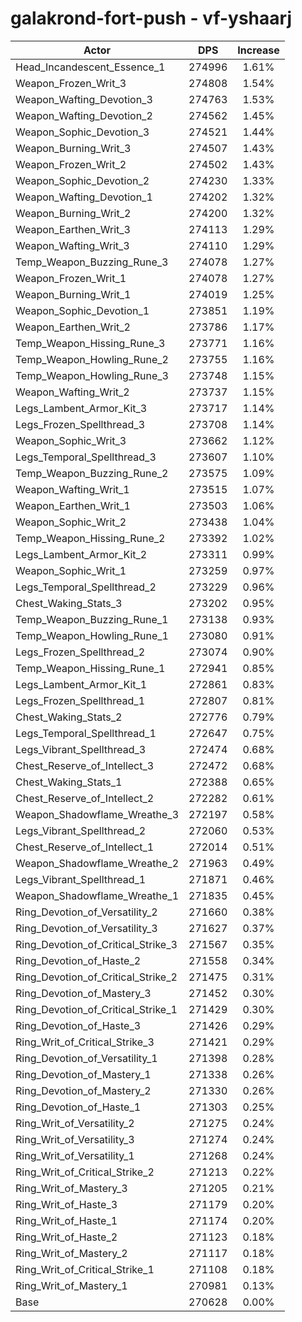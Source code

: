 # galakrond-fort-push - vf-yshaarj
| Actor | DPS | Increase |
|---|:---:|:---:|
|Head_Incandescent_Essence_1|274996|1.61%|
|Weapon_Frozen_Writ_3|274808|1.54%|
|Weapon_Wafting_Devotion_3|274763|1.53%|
|Weapon_Wafting_Devotion_2|274562|1.45%|
|Weapon_Sophic_Devotion_3|274521|1.44%|
|Weapon_Burning_Writ_3|274507|1.43%|
|Weapon_Frozen_Writ_2|274502|1.43%|
|Weapon_Sophic_Devotion_2|274230|1.33%|
|Weapon_Wafting_Devotion_1|274202|1.32%|
|Weapon_Burning_Writ_2|274200|1.32%|
|Weapon_Earthen_Writ_3|274113|1.29%|
|Weapon_Wafting_Writ_3|274110|1.29%|
|Temp_Weapon_Buzzing_Rune_3|274078|1.27%|
|Weapon_Frozen_Writ_1|274078|1.27%|
|Weapon_Burning_Writ_1|274019|1.25%|
|Weapon_Sophic_Devotion_1|273851|1.19%|
|Weapon_Earthen_Writ_2|273786|1.17%|
|Temp_Weapon_Hissing_Rune_3|273771|1.16%|
|Temp_Weapon_Howling_Rune_2|273755|1.16%|
|Temp_Weapon_Howling_Rune_3|273748|1.15%|
|Weapon_Wafting_Writ_2|273737|1.15%|
|Legs_Lambent_Armor_Kit_3|273717|1.14%|
|Legs_Frozen_Spellthread_3|273708|1.14%|
|Weapon_Sophic_Writ_3|273662|1.12%|
|Legs_Temporal_Spellthread_3|273607|1.10%|
|Temp_Weapon_Buzzing_Rune_2|273575|1.09%|
|Weapon_Wafting_Writ_1|273515|1.07%|
|Weapon_Earthen_Writ_1|273503|1.06%|
|Weapon_Sophic_Writ_2|273438|1.04%|
|Temp_Weapon_Hissing_Rune_2|273392|1.02%|
|Legs_Lambent_Armor_Kit_2|273311|0.99%|
|Weapon_Sophic_Writ_1|273259|0.97%|
|Legs_Temporal_Spellthread_2|273229|0.96%|
|Chest_Waking_Stats_3|273202|0.95%|
|Temp_Weapon_Buzzing_Rune_1|273138|0.93%|
|Temp_Weapon_Howling_Rune_1|273080|0.91%|
|Legs_Frozen_Spellthread_2|273074|0.90%|
|Temp_Weapon_Hissing_Rune_1|272941|0.85%|
|Legs_Lambent_Armor_Kit_1|272861|0.83%|
|Legs_Frozen_Spellthread_1|272807|0.81%|
|Chest_Waking_Stats_2|272776|0.79%|
|Legs_Temporal_Spellthread_1|272647|0.75%|
|Legs_Vibrant_Spellthread_3|272474|0.68%|
|Chest_Reserve_of_Intellect_3|272472|0.68%|
|Chest_Waking_Stats_1|272388|0.65%|
|Chest_Reserve_of_Intellect_2|272282|0.61%|
|Weapon_Shadowflame_Wreathe_3|272197|0.58%|
|Legs_Vibrant_Spellthread_2|272060|0.53%|
|Chest_Reserve_of_Intellect_1|272014|0.51%|
|Weapon_Shadowflame_Wreathe_2|271963|0.49%|
|Legs_Vibrant_Spellthread_1|271871|0.46%|
|Weapon_Shadowflame_Wreathe_1|271835|0.45%|
|Ring_Devotion_of_Versatility_2|271660|0.38%|
|Ring_Devotion_of_Versatility_3|271627|0.37%|
|Ring_Devotion_of_Critical_Strike_3|271567|0.35%|
|Ring_Devotion_of_Haste_2|271558|0.34%|
|Ring_Devotion_of_Critical_Strike_2|271475|0.31%|
|Ring_Devotion_of_Mastery_3|271452|0.30%|
|Ring_Devotion_of_Critical_Strike_1|271429|0.30%|
|Ring_Devotion_of_Haste_3|271426|0.29%|
|Ring_Writ_of_Critical_Strike_3|271421|0.29%|
|Ring_Devotion_of_Versatility_1|271398|0.28%|
|Ring_Devotion_of_Mastery_1|271338|0.26%|
|Ring_Devotion_of_Mastery_2|271330|0.26%|
|Ring_Devotion_of_Haste_1|271303|0.25%|
|Ring_Writ_of_Versatility_2|271275|0.24%|
|Ring_Writ_of_Versatility_3|271274|0.24%|
|Ring_Writ_of_Versatility_1|271268|0.24%|
|Ring_Writ_of_Critical_Strike_2|271213|0.22%|
|Ring_Writ_of_Mastery_3|271205|0.21%|
|Ring_Writ_of_Haste_3|271179|0.20%|
|Ring_Writ_of_Haste_1|271174|0.20%|
|Ring_Writ_of_Haste_2|271123|0.18%|
|Ring_Writ_of_Mastery_2|271117|0.18%|
|Ring_Writ_of_Critical_Strike_1|271108|0.18%|
|Ring_Writ_of_Mastery_1|270981|0.13%|
|Base|270628|0.00%|
